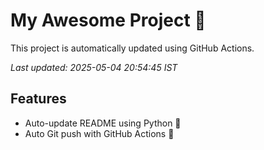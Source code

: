 # My Awesome Project 🚀

This project is automatically updated using GitHub Actions.

_Last updated: 2025-05-04 20:54:45 IST_

## Features
- Auto-update README using Python 🐍
- Auto Git push with GitHub Actions 🤖
